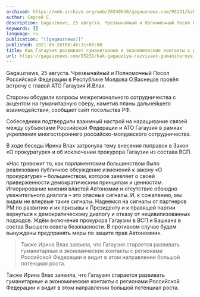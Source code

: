 ```yaml
---
archived: https://web.archive.org/web/20240630/gagauznews.com/95231/kak-gagauziya-razvivaet-gumanitarnye-i-ekonomicheskie-kontakty-s-regionami-rf.html
author: Сергей С.
description: Gagauznews, 25 августа. Чрезвычайный и Полномочный Посол Российской Федерации в Республике Молдова О.Васнецов провёл встречу с главой АТО Гагаузия И.Влах. Стороны обсудили вопросы межрегионального сотрудничества с акцентом на гуманитарную сферу, наметив планы дальнейшего взаимодействия, сообщает сайт посольства РФ. Собеседники подтвердили взаимный настрой на наращивание связей между субъектами Российской Федерации и АТО Гагаузия в рамках укрепления многостороннего российско-молдавского сотрудничества. В ходе беседы Ирина Влах затронула тему внесения поправок в Закон «О прокуратуре» и об исключении прокурора Гагаузии из состава ВСП. «Нас тревожит то, как парламентским большинством было реализовано публичное обсуждение изменений к закону «О прокуратуре» – большинством, которое заявляет о своей […]
keywords: []
language: ru
publication: "[[gagauznews]]"
published: 2021-08-26T08:46:31+00:00
title: Как Гагаузия развивает гуманитарные и экономические контакты с регионами РФ
url: https://gagauznews.com/95231/kak-gagauziya-razvivaet-gumanitarnye-i-ekonomicheskie-kontakty-s-regionami-rf.html
---
```


Gagauznews, 25 августа. Чрезвычайный и Полномочный Посол Российской Федерации в Республике Молдова О.Васнецов провёл встречу с главой АТО Гагаузия И.Влах.

Стороны обсудили вопросы межрегионального сотрудничества с акцентом на гуманитарную сферу, наметив планы дальнейшего взаимодействия, сообщает сайт посольства РФ.

Собеседники подтвердили взаимный настрой на наращивание связей между субъектами Российской Федерации и АТО Гагаузия в рамках укрепления многостороннего российско-молдавского сотрудничества.

В ходе беседы Ирина Влах затронула тему внесения поправок в Закон «О прокуратуре» и об исключении прокурора Гагаузии из состава ВСП.

«Нас тревожит то, как парламентским большинством было реализовано публичное обсуждение изменений к закону «О прокуратуре» – большинством, которое заявляет о своей приверженности демократическим принципам и ценностям. Игнорирование мнения властей Автономии и отсутствие обоюдно уважительного диалога – это опасные сигналы. И, к сожалению, мы видим не впервые такие сигналы. Надеемся на сигналы от партнеров РМ по развитию и их призывы к Президенту и к правящей партии вернуться к демократическому диалогу и отказу от нецивилизованных подходов. Ждём включения прокурора Гагаузии в ВСП и Башкана в состав Высшего совета безопасности. В противном случае будем вынуждены предпринять меры по защите прав Автономии».

> Также Ирина Влах заявила, что Гагаузия старается развивать гуманитарные и экономические контакты с регионами Российской Федерации и видит в этом направлении большой потенциал роста.

Также Ирина Влах заявила, что Гагаузия старается развивать гуманитарные и экономические контакты с регионами Российской Федерации и видит в этом направлении большой потенциал роста.